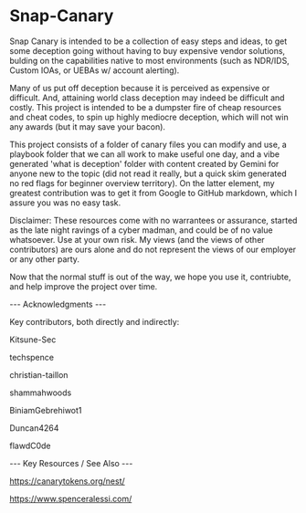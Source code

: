 # Snap-Canary

Snap Canary is intended to be a collection of easy steps and ideas, to get some deception going without having to buy expensive vendor solutions, bulding on the capabilities native to most environments (such as NDR/IDS, Custom IOAs, or UEBAs w/ account alerting). 

Many of us put off deception because it is perceived as expensive or difficult.  And, attaining world class deception may indeed be difficult and costly.  This project is intended to be a dumpster fire of cheap resources and cheat codes, to spin up highly mediocre deception, which will not win any awards (but it may save your bacon).  

This project consists of a folder of canary files you can modify and use, a playbook folder that we can all work to make useful one day, and a vibe generated 'what is deception' folder with content created by Gemini for anyone new to the topic (did not read it really, but a quick skim generated no red flags for beginner overview territory).  On the latter element, my greatest contribution was to get it from Google to GitHub markdown, which I assure you was no easy task. 

Disclaimer: These resources come with no warrantees or assurance, started as the late night ravings of a cyber madman, and could be of no value whatsoever.  Use at your own risk. My views (and the views of other contributors) are ours alone and do not represent the views of our employer or any other party.  

Now that the normal stuff is out of the way, we hope you use it, contriubte, and help improve the project over time.

--- Acknowledgments ---

Key contributors, both directly and indirectly: 

Kitsune-Sec

techspence 

christian-taillon 

shammahwoods 

BiniamGebrehiwot1 

Duncan4264 

flawdC0de 
 



--- Key Resources / See Also ---

https://canarytokens.org/nest/

https://www.spenceralessi.com/
